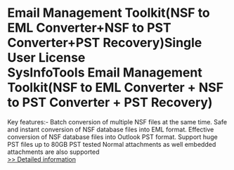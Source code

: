 # Email Management Toolkit(NSF to EML Converter+NSF to PST Converter+PST Recovery)Single User License<br />SysInfoTools Email Management Toolkit(NSF to EML Converter + NSF to PST Converter + PST Recovery)
Key features:-
Batch conversion of multiple NSF files at the same time.
Safe and instant conversion of NSF database files into EML format.
Effective conversion of NSF database files into Outlook PST format.
Support huge PST files up to 80GB PST tested
Normal attachments as well embedded attachments are also supported<br />[>> Detailed information](https://secure.shareit.com/shareit/product.html?productid=300733212&affiliateid=200057808)